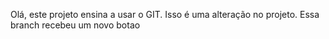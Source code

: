 Olá, este projeto ensina a usar o GIT.
Isso é uma alteração no projeto.
Essa branch recebeu um novo botao
